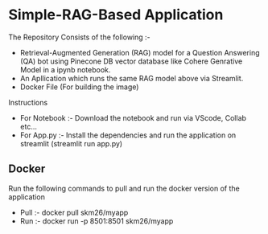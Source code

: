 # Simple-RAG-Based Application 
The Repository Consists of the following :-
  - Retrieval-Augmented Generation (RAG) model for a Question Answering (QA)
    bot using Pinecone DB vector database like Cohere Genrative Model in a ipynb notebook.
  - An Apllication which runs the same RAG model above via Streamlit.
  - Docker File (For building the image)

Instructions
  - For Notebook :- Download the notebook and run via VScode, Collab etc...
  - For App.py :- Install the dependencies and run the application on streamlit (streamlit run app.py)

## Docker 
 Run the following commands to pull and run the docker version of the application

 - Pull :- docker pull skm26/myapp
 - Run :- docker run -p 8501:8501  skm26/myapp
